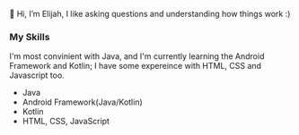 👋 Hi, I’m Elijah, I like asking questions and understanding how things work :)
### My Skills
I'm most convinient with Java, and I'm currently learning the Android Framework and Kotlin; I have some expereince with HTML, CSS and Javascript too.
- Java 
- Android Framework(Java/Kotlin)
- Kotlin
- HTML, CSS, JavaScript

<!---
atolz-bro/atolz-bro is a ✨ special ✨ repository because its `README.md` (this file) appears on your GitHub profile.
You can click the Preview link to take a look at your changes.
--->

